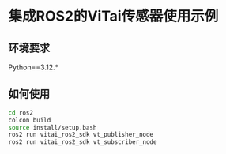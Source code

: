# 集成ROS2的ViTai传感器使用示例


## 环境要求

Python==3.12.*

## 如何使用

   ```bash
   cd ros2
   colcon build
   source install/setup.bash
   ros2 run vitai_ros2_sdk vt_publisher_node
   ros2 run vitai_ros2_sdk vt_subscriber_node
   ```




